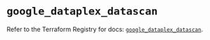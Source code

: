 # `google_dataplex_datascan`

Refer to the Terraform Registry for docs: [`google_dataplex_datascan`](https://registry.terraform.io/providers/hashicorp/google-beta/6.18.1/docs/resources/google_dataplex_datascan).

